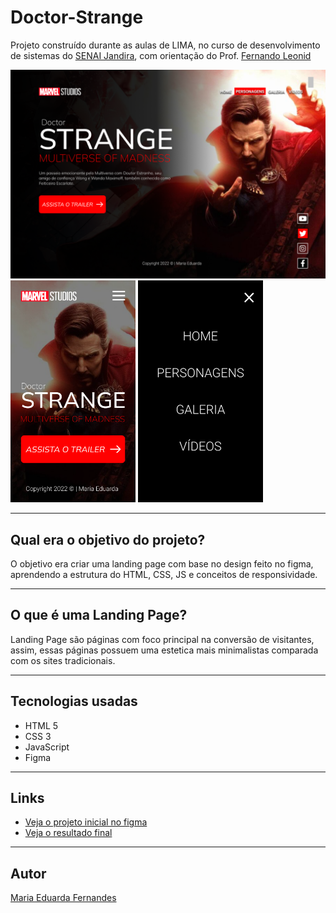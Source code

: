 # Doctor-Strange
Projeto construído durante as aulas de LIMA, no curso de desenvolvimento de sistemas do [SENAI Jandira](https://jandira.sp.senai.br/), com orientação do Prof. [Fernando Leonid](https://github.com/fernandoleonid)

<img src="./Img/WEB.png">
<img src="./Img/MOBILE.png" width=200px> 
<img src="./Img/Android Small - 1.png" width=200px>

---
## Qual era o objetivo do projeto?
O objetivo era criar uma landing page com base no design feito no figma, aprendendo a estrutura do HTML, CSS, JS e conceitos de responsividade.

---
## O que é uma Landing Page?
Landing Page são páginas com foco principal na conversão de visitantes, assim, essas páginas possuem uma estetica mais minimalistas comparada com os sites tradicionais.

---
## Tecnologias usadas
- HTML 5
- CSS 3
- JavaScript
- Figma

---
## Links
- [Veja o projeto inicial no figma](https://www.figma.com/file/SCcLeHaeU9v2Ge3q4FZqjj/LIMA---STRANGE?node-id=1%3A56)
- [Veja o resultado final](https://maria-efs.github.io/Doctor-Strange/) 

---
## Autor
[Maria Eduarda Fernandes](https://github.com/Maria-efs)